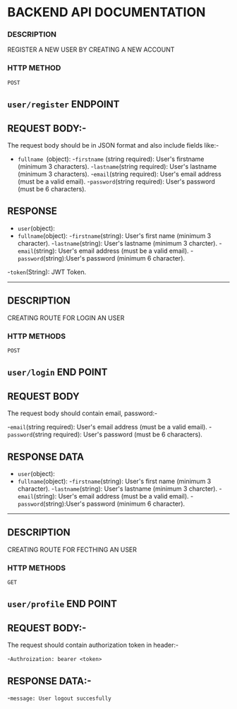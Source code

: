 # BACKEND API DOCUMENTATION



### DESCRIPTION

REGISTER A NEW USER BY CREATING A NEW ACCOUNT

### HTTP METHOD
`POST`

##  `user/register` ENDPOINT


## REQUEST BODY:-

The request body should be in  JSON format and also include fields like:-
- `fullname `(object):
 -`firstname` (string required): User's firstname (minimum 3 characters).
 -`lastname`(string required): User's lastname (minimum 3 characters).
-`email`(string required): User's email address (must be a valid email).
-`password`(string required): User's password (must be 6 characters).


## RESPONSE 

- `user`(object):
 - `fullname`(object):
   -`firstname`(string): User's first name (minimum 3 character). 
   -`lastname`(string): User's lastname (minimum 3 charcter).
-`email`(string): User's email address (must be a valid email).
-`password`(string):User's password (minimum 6 character).

-`token`(String): JWT Token.

-----------------------------------------------------------------------------------------------------------------------------------------------------------

## DESCRIPTION
CREATING ROUTE FOR LOGIN AN USER

### HTTP METHODS
`POST`

## `user/login` END POINT

## REQUEST BODY
The request body should contain email, password:- 

-`email`(string required): User's email address (must be a valid email).
-`password`(string required): User's password (must be 6 characters).



## RESPONSE DATA

- `user`(object):
 - `fullname`(object):
   -`firstname`(string): User's first name (minimum 3 character). 
   -`lastname`(string): User's lastname (minimum 3 charcter).
-`email`(string): User's email address (must be a valid email).
-`password`(string):User's password (minimum 6 character).


------------------------------------------------------------------------------------------------------------------------------------------------------------


## DESCRIPTION
CREATING ROUTE FOR FECTHING AN USER

### HTTP METHODS
`GET`

## `user/profile`   END POINT

## REQUEST BODY:-
The request should contain authorization token in header:-

-`Authroization: bearer <token>`


## RESPONSE DATA:-

-`message: User logout succesfully`





